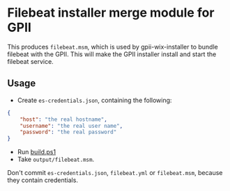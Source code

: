 # Filebeat installer merge module for GPII

This produces `filebeat.msm`, which is used by gpii-wix-installer to bundle filebeat with the GPII. This will make the
GPII installer install and start the filebeat service.

## Usage

* Create `es-credentials.json`, containing the following:
```json
{
    "host": "the real hostname",
    "username": "the real user name",
    "password": "the real password"
}
```
* Run [build.ps1](build.ps1)
* Take `output/filebeat.msm`.

Don't commit `es-credentials.json`, `filebeat.yml` or `filebeat.msm`, because they contain credentials.
